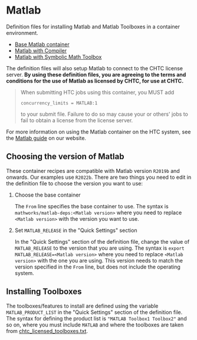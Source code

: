 # Matlab

Definition files for installing Matlab and Matlab Toolboxes in a container environment.

* [Base Matlab container](./base-matlab)
* [Matlab with Compiler](./mcc-compiler)
* [Matlab with Symbolic Math Toolbox](./symbolic-math)

The definition files will also setup Matlab to connect to the CHTC license server.
**By using these definition files, you are agreeing to the terms and conditions for the use of Matlab as licensed by CHTC, for use at CHTC.**

> When submitting HTC jobs using this container, you MUST add 
> 
> ```
> concurrency_limits = MATLAB:1
> ```
> 
> to your submit file. Failure to do so may cause your or others' jobs to fail to obtain a license from the license server.

For more information on using the Matlab container on the HTC system, see the [Matlab guide](https://chtc.cs.wisc.edu/uw-research-computing/software-overview-htc#matlab-quickstart) on our website.

## Choosing the version of Matlab

These container recipes are compatible with Matlab version `R2019b` and onwards.
Our examples use `R2022b`.
There are two things you need to edit in the definition file to choose the version you want to use:

1. Choose the base container

   The `From` line specifies the base container to use.
   The syntax is `mathworks/matlab-deps:<Matlab version>` where you need to replace `<Matlab version>` with the version you want to use.

2. Set `MATLAB_RELEASE` in the "Quick Settings" section

   In the "Quick Settings" section of the definition file, change the value of `MATLAB_RELEASE` to the version that you are using.
   The syntax is `export MATLAB_RELEASE=<Matlab version>` where you need to replace `<Matlab version>` with the one you are using. 
   This version needs to match the version specified in the `From` line, but does not include the operating system.

## Installing Toolboxes

The toolboxes/features to install are defined using the variable `MATLAB_PRODUCT_LIST` in the "Quick Settings" section of the definition file.
The syntax for defining the product list is `"MATLAB Toolbox1 Toolbox2"` and so on, where you must include `MATLAB` and where the toolboxes are taken from [chtc_licensed_toolboxes.txt](./chtc_licensed_toolboxes.txt).
